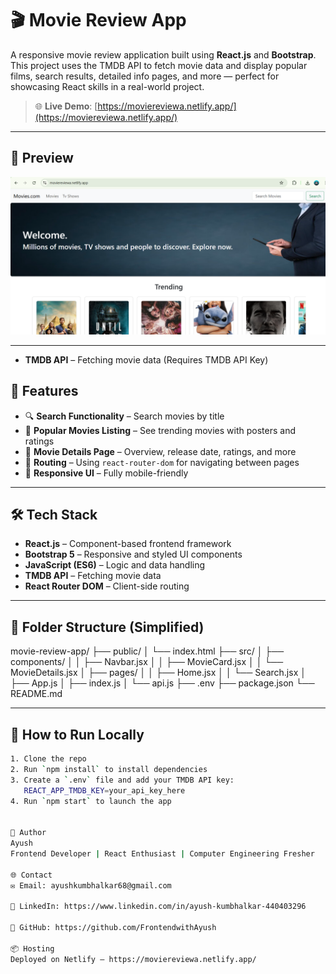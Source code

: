 # 🎬 Movie Review App

A responsive movie review application built using **React.js** and **Bootstrap**. This project uses the TMDB API to fetch movie data and display popular films, search results, detailed info pages, and more — perfect for showcasing React skills in a real-world project.

> 🌐 **Live Demo**: [https://moviereviewa.netlify.app/](https://moviereviewa.netlify.app/)

---

## 📸 Preview

![App Preview](./screenshot/movie-preview.png) <!-- Add your screenshot image in a folder called 'screenshots' -->

---
- **TMDB API** – Fetching movie data (Requires TMDB API Key)

## 🚀 Features

- 🔍 **Search Functionality** – Search movies by title
- 🎥 **Popular Movies Listing** – See trending movies with posters and ratings
- 📄 **Movie Details Page** – Overview, release date, ratings, and more
 - 🧩 **Routing** – Using `react-router-dom` for navigating between pages
- 📱 **Responsive UI** – Fully mobile-friendly


---

## 🛠️ Tech Stack

- **React.js** – Component-based frontend framework
- **Bootstrap 5** – Responsive and styled UI components
- **JavaScript (ES6)** – Logic and data handling
- **TMDB API** – Fetching movie data
- **React Router DOM** – Client-side routing

---

## 📁 Folder Structure (Simplified)

movie-review-app/
├── public/
│ └── index.html
├── src/
│ ├── components/
│ │ ├── Navbar.jsx
│ │ ├── MovieCard.jsx
│ │ └── MovieDetails.jsx
│ ├── pages/
│ │ ├── Home.jsx
│ │ └── Search.jsx
│ ├── App.js
│ ├── index.js
│ └── api.js
├── .env
├── package.json
└── README.md


---

## 🔧 How to Run Locally

```bash
1. Clone the repo
2. Run `npm install` to install dependencies
3. Create a `.env` file and add your TMDB API key:
   REACT_APP_TMDB_KEY=your_api_key_here
4. Run `npm start` to launch the app


👤 Author
Ayush
Frontend Developer | React Enthusiast | Computer Engineering Fresher

🌐 Contact
✉️ Email: ayushkumbhalkar68@gmail.com

🔗 LinkedIn: https://www.linkedin.com/in/ayush-kumbhalkar-440403296

🐙 GitHub: https://github.com/FrontendwithAyush 

📦 Hosting
Deployed on Netlify – https://moviereviewa.netlify.app/


